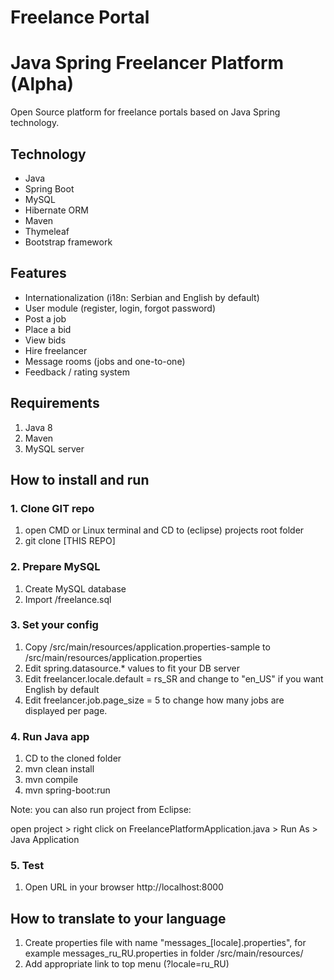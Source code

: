 # Freelance Portal
# Java Spring Freelancer Platform (Alpha)

Open Source platform for freelance portals based on Java Spring technology.

## Technology

- Java
- Spring Boot
- MySQL
- Hibernate ORM
- Maven
- Thymeleaf 
- Bootstrap framework


## Features

- Internationalization (i18n: Serbian and English by default)
- User module (register, login, forgot password)
- Post a job
- Place a bid
- View bids
- Hire freelancer
- Message rooms (jobs and one-to-one)
- Feedback / rating system

## Requirements 

1. Java 8
2. Maven
3. MySQL server

## How to install and run 

### 1. Clone GIT repo

1. open CMD or Linux terminal and CD to (eclipse) projects root folder
2. git clone [THIS REPO]

### 2. Prepare MySQL

1. Create MySQL database 
2. Import /freelance.sql

### 3. Set your config

1. Copy /src/main/resources/application.properties-sample to /src/main/resources/application.properties
2. Edit spring.datasource.* values to fit your DB server
3. Edit freelancer.locale.default = rs_SR and change to "en_US" if you want English by default
4. Edit freelancer.job.page_size = 5 to change how many jobs are displayed per page.

### 4. Run Java app

1. CD to the cloned folder
2. mvn clean install
3. mvn compile
4. mvn spring-boot:run

Note: you can also run project from Eclipse:

open project > right click on FreelancePlatformApplication.java > Run As > Java Application

### 5. Test

1. Open URL in your browser http://localhost:8000

## How to translate to your language

1. Create properties file with name "messages_[locale].properties", for example messages_ru_RU.properties in folder /src/main/resources/
2. Add appropriate link to top menu (?locale=ru_RU)
